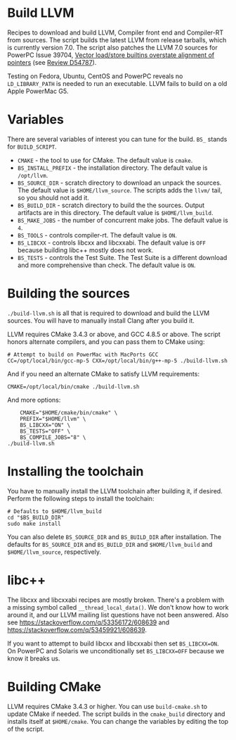 # Build LLVM

Recipes to download and build LLVM, Compiler front end and Compiler-RT from sources. The script builds the latest LLVM from release tarballs, which is currently version 7.0. The script also patches the LLVM 7.0 sources for PowerPC Issue 39704, [Vector load/store builtins overstate alignment of pointers](https://bugs.llvm.org/show_bug.cgi?id=39704) (see [Review D54787](https://reviews.llvm.org/D54787)).

Testing on Fedora, Ubuntu, CentOS and PowerPC reveals no `LD_LIBRARY_PATH` is needed to run an executable. LLVM fails to build on a old Apple PowerMac G5.

# Variables

There are several variables of interest you can tune for the build. `BS_` stands for `BUILD_SCRIPT`.

* `CMAKE` - the tool to use for CMake. The default value is `cmake`.
* `BS_INSTALL_PREFIX` - the installation directory. The default value is `/opt/llvm`.
* `BS_SOURCE_DIR` - scratch directory to download an unpack the sources. The default value is `$HOME/llvm_source`. The scripts adds the `llvm/` tail, so you should not add it.
* `BS_BUILD_DIR` - scratch directory to build the the sources. Output artifacts are in this directory. The default value is `$HOME/llvm_build`.
* `BS_MAKE_JOBS` - the number of concurrent make jobs. The default value is `4`.
* `BS_TOOLS` - controls compiler-rt. The default value is `ON`.
* `BS_LIBCXX` - controls libcxx and libcxxabi. The default value is `OFF` because building libc++ mostly does not work.
* `BS_TESTS` - controls the Test Suite. The Test Suite is a different download and more comprehensive than check. The default value is `ON`.

# Building the sources

`./build-llvm.sh` is all that is required to download and build the LLVM sources. You will have to manually install Clang after you build it.

LLVM requires CMake 3.4.3 or above, and GCC 4.8.5 or above. The script honors alternate compilers, and you can pass them to CMake using:

```
# Attempt to build on PowerMac with MacPorts GCC
CC=/opt/local/bin/gcc-mp-5 CXX=/opt/local/bin/g++-mp-5 ./build-llvm.sh
```

And if you need an alternate CMake to satisfy LLVM requirements:

```
CMAKE=/opt/local/bin/cmake ./build-llvm.sh
```

And more options:

```
    CMAKE="$HOME/cmake/bin/cmake" \
    PREFIX="$HOME/llvm" \
    BS_LIBCXX="ON" \
    BS_TESTS="OFF" \
    BS_COMPILE_JOBS="8" \
./build-llvm.sh
```

# Installing the toolchain

You have to manually install the LLVM toolchain after building it, if desired. Perform the following steps to install the toolchain:

```
# Defaults to $HOME/llvm_build
cd "$BS_BUILD_DIR"
sudo make install
```

You can also delete `BS_SOURCE_DIR` and `BS_BUILD_DIR` after installation. The defaults for `BS_SOURCE_DIR` and `BS_BUILD_DIR` and `$HOME/llvm_build` and `$HOME/llvm_source`, respectively.

# libc++

The libcxx and libcxxabi recipes are mostly broken. There's a problem with a missing symbol called `__thread_local_data()`. We don't know how to work around it, and our LLVM mailing list questions have not been answered. Also see https://stackoverflow.com/q/53356172/608639 and https://stackoverflow.com/q/53459921/608639.

If you want to attempt to build libcxx and libcxxabi then set `BS_LIBCXX=ON`. On PowerPC and Solaris we unconditionally set `BS_LIBCXX=OFF` because we know it breaks us.

# Building CMake

LLVM requires CMake 3.4.3 or higher. You can use `build-cmake.sh` to update CMake if needed. The script builds in the `cmake_build` directory and installs itself at `$HOME/cmake`. You can change the variables by editing the top of the script.
